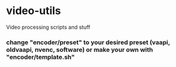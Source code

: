 # video-utils
Video processing scripts and stuff

### change "encoder/preset" to your desired preset (vaapi, oldvaapi, nvenc, software) or make your own with "encoder/template.sh"
